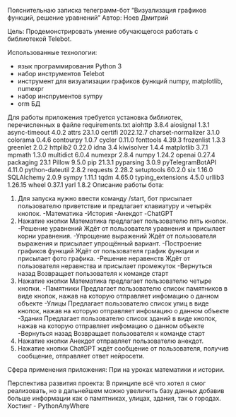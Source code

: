 Пояснительнаю записка телеграмм-бот “Визуализация графиков функций, решение уравнений”
Автор: Ноев Дмитрий

Цель: Продемонстрировать умение обучающегося работать с библиотекой Telebot.

Использованные технологии:
- язык программирования Python 3
- набор инструментов Telebot
- инструмент для визуализации графиков функций numpy, matplotlib, numexpr
- набор инcnрументов sympy
- orm БД

Для работы приложения требуется установка библиотек, перечисленных в файле
requirements.txt
aiohttp            3.8.4
aiosignal          1.3.1
async-timeout      4.0.2
attrs              23.1.0
certifi            2022.12.7
charset-normalizer 3.1.0
colorama           0.4.6
contourpy          1.0.7
cycler             0.11.0
fonttools          4.39.3
frozenlist         1.3.3
greenlet           2.0.2
httplib2           0.22.0
idna               3.4
kiwisolver         1.4.4
matplotlib         3.7.1
mpmath             1.3.0
multidict          6.0.4
numexpr            2.8.4
numpy              1.24.2
openai             0.27.4
packaging          23.1
Pillow             9.5.0
pip                21.3.1
pyparsing          3.0.9
pyTelegramBotAPI   4.11.0
python-dateutil    2.8.2
requests           2.28.2
setuptools         60.2.0
six                1.16.0
SQLAlchemy         2.0.9
sympy              1.11.1
tqdm               4.65.0
typing_extensions  4.5.0
urllib3            1.26.15
wheel              0.37.1
yarl               1.8.2
Описание работы бота:
1. Для запуска нужно ввести команду /start, бот присылает пользователю приветствие и предлагает клавиатуру и четырёх кнопок.
	-Математика
	-История
	-Анекдот
	-ChatGPT
2. Нажатие кнопки Математика предлагает пользователю пять кнопок.
    -Решение уравнений
        Ждёт от пользователя уравнения и присылает корни уравнения.
    -Упрощение выражений
        Ждёт от пользователя выражения и присылает упрощённый вариант.
    -Построение графиков функций
        Ждёт от пользователя график функции и присылает фото графика.
    -Решение неравенств
        Ждёт от пользователя неравнства и присылает промежуток
    -Вернуться назад
        Возвращает пользователя к команде старт
3. Нажатие кнопки Математика предлагает пользователю четыре кнопки.
    -Памятники
        Предлагает пользователю список памятников в виде кнопок, нажав на которую отправляет инфомацию о данном объекте
    -Улицы
        Предлагает пользователю список улиц в виде кнопок, нажав на которую отправляет инфомацию о данном объекте
    -Здания
        Предлагает пользователю список зданий в виде кнопок, нажав на которую отправляет инфомацию о данном объекте
    -Вернуться назад
        Возвращает пользователя к команде старт
4. Нажатие кнопки Анекдот отправляет пользователю анекдот.
5. Нажатие кнопки ChatGPT ждёт сообщение от пользователя, получив сообщение, отправляет ответ нейросети.

Сфера применения приложения:
При на уроках математики и истории.

Перспектива развития проекта:
В принципе всё что хотел я смог реализовать, но в дальнейшем можно увеличить базу данных добавив больше информации как о памятниках, улицах, здания, так о городах.
Хостинг - PythonAnyWhere
